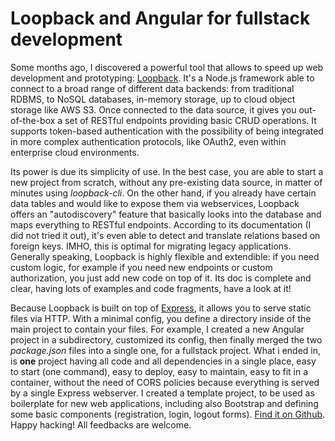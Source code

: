 # Loopback and Angular for fullstack development

Some months ago, I discovered a powerful tool that allows to speed up web development and prototyping: [Loopback](https://loopback.io). It's a Node.js framework able to connect to a broad range of different data backends: from traditional RDBMS, to NoSQL databases, in-memory storage, up to cloud object storage like AWS S3. Once connected to the data source, it gives you out-of-the-box a set of RESTful endpoints providing basic CRUD operations. It supports token-based authentication with the possibility of being integrated in more complex authentication protocols, like OAuth2, even within enterprise cloud environments.

Its power is due its simplicity of use. In the best case, you are able to start a new project from scratch, without any pre-existing data source, in matter of minutes using *loopback-cli*. On the other hand, if you already have certain data tables and would like to expose them via webservices, Loopback offers an "autodiscovery" feature that basically looks into the database and maps everything to RESTful endpoints. According to its documentation (I did not tried it out), it's even able to detect and translate relations based on foreign keys. IMHO, this is optimal for migrating legacy applications. Generally speaking, Loopback is highly flexible and extendible: if you need custom logic, for example if you need new endpoints or custom authorization, you just add new code on top of it. Its doc is complete and clear, having lots of examples and code fragments, have a look at it!

Because Loopback is built on top of [Express](https://expressjs.com/), it allows you to serve static files via HTTP. With a minimal config, you define a directory inside of the main project to contain your files. For example, I created a new Angular project in a subdirectory, customized its config, then finally merged the two *package.json* files into a single one, for a fullstack project. What i ended in, is **one** project having all code and all dependencies in a single place, easy to start (one command), easy to deploy, easy to maintain, easy to fit in a container, without the need of CORS policies because everything is served by a single Express webserver. I created a template project, to be used as boilerplate for new web applications, including also Bootstrap and defining some basic components (registration, login, logout forms). [Find it on Github](https://github.com/leonixyz/angloop). Happy hacking! All feedbacks are welcome.
